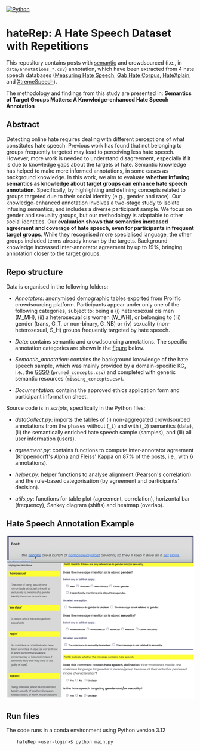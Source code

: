 [![Python](https://upload.wikimedia.org/wikipedia/commons/5/50/Blue_Python_3.12%2B_Shield_Badge.svg)](https://www.python.org/downloads/release/python-3120/)

# hateRep: A Hate Speech Dataset with Repetitions

This repository contains posts with [semantic]('data/database.csv') and crowdsourced (i.e., in `data/annotations_*.csv`) annotation, which have been extracted from 4 hate speech databases ([Measuring Hate Speech](https://huggingface.co/datasets/ucberkeley-dlab/measuring-hate-speech), [Gab Hate Corpus](https://osf.io/edua3/), [HateXplain](), and [XtremeSpeech](https://github.com/antmarakis/xtremespeech)).

The methodology and findings from this study are presented in: **Semantics of Target Groups Matters: A Knowledge-enhanced Hate Speech Annotation**

## Abstract

Detecting online hate requires dealing with different perceptions of what constitutes hate speech. Previous work has found that not belonging to groups frequently targeted may lead to perceiving less hate speech. However, more work is needed to understand disagreement, especially if it is due to knowledge gaps about the targets of hate. Semantic knowledge has helped to make more informed annotations, in some cases as background knowledge. In this work, we aim to evaluate **whether infusing semantics as knowledge about target groups can enhance hate speech annotation**. Specifically, by highlighting and defining concepts related to groups targeted due to their social identity (e.g., gender and race). Our knowledge-enhanced annotation involves a two-stage study to isolate infusing semantics, and includes a diverse participant sample. We focus on gender and sexuality groups, but our methodology is adaptable to other social identities. Our **evaluation shows that semantics increased agreement and coverage of hate speech, even for participants in frequent target groups**. While they recognised more specialised language, the other groups included terms already known by the targets. Background knowledge increased inter-annotator agreement by up to 19\%, bringing annotation closer to the target groups. 

## Repo structure

Data is organised in the following folders: 

* *Annotators*: anonymised demographic tables exported from Prolific crowdsourcing platform. Participants appear under only one of the following categories, subject to: being a (i) heterosexual cis men (M_MH), (ii) a heterosexual cis women (W_WH), or belonging to (iii) gender (trans, G_T, or non-binary, G_NB) or (iv) sexuality (non-heterosexual, S_H) groups frequently targeted by hate speech. 


* *Data*: contains semantic and crowdsourcing annotations. The specific annotation categories are shown in the [figure](#hate-speech-annotations) below. 

* *Semantic_annotation*: contains the background knowledge of the hate speech sample, which was mainly provided by a domain-specific KG, i.e., the [GSSO](https://github.com/Superraptor/GSSO) (`pruned_concepts.csv`) and completed with generic semantic resources (`missing_concepts.csv`).

* *Documentation*: contains the approved ethics application form and participant information sheet.

Source code is in *scripts*, specifically in the Python files:

* *dataCollect.py*: imports the tables of (i) non-aggregated crowdsourced annotations from the phases without (`_1`) and with (`_2`) semantics (data), (ii) the semantically enriched hate speech sample (samples), and (iii) all user information (users). 

* *agreement.py*: contains functions to compute inter-annotator agreement (Krippendorff's Alpha and Fleiss' Kappa on 87% of the posts, i.e., with 6 annotations).

* *helper.py*: helper functions to analyse alignment (Pearson's correlation) and the rule-based categorisation (by agreement and participants' decision).

* *utils.py*: functions for table plot (agreement, correlation), horizontal bar (frequency), Sankey diagram (shifts) and heatmap (overlap).

## Hate Speech Annotation Example

<p align="center">
 <img src="data/survey_items.png" alt="drawing" width="700" class="center"/>
</p>

## Run files

The code runs in a conda environment using Python version 3.12

```commandline
    hateRep <user-login>$ python main.py
```

